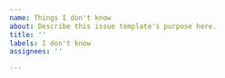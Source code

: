 ```yaml
---
name: Things I don't know
about: Describe this issue template's purpose here.
title: ''
labels: I don't know
assignees: ''

---
```



